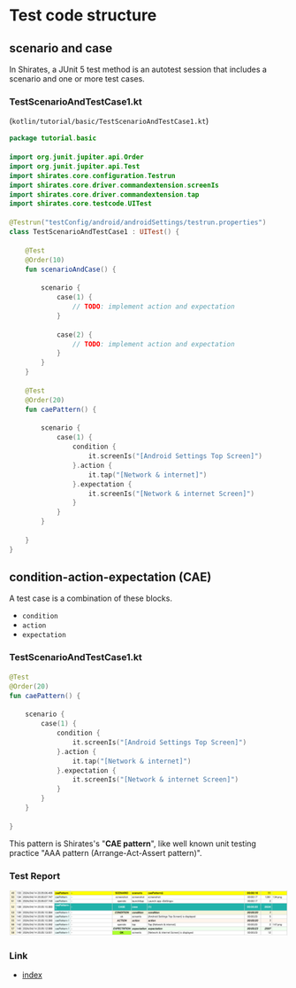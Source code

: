 # Test code structure

## scenario and case

In Shirates, a JUnit 5 test method is an autotest session that includes a scenario and one or more test cases.

### TestScenarioAndTestCase1.kt

(`kotlin/tutorial/basic/TestScenarioAndTestCase1.kt`)

```kotlin
package tutorial.basic

import org.junit.jupiter.api.Order
import org.junit.jupiter.api.Test
import shirates.core.configuration.Testrun
import shirates.core.driver.commandextension.screenIs
import shirates.core.driver.commandextension.tap
import shirates.core.testcode.UITest

@Testrun("testConfig/android/androidSettings/testrun.properties")
class TestScenarioAndTestCase1 : UITest() {

    @Test
    @Order(10)
    fun scenarioAndCase() {

        scenario {
            case(1) {
                // TODO: implement action and expectation
            }

            case(2) {
                // TODO: implement action and expectation
            }
        }
    }

    @Test
    @Order(20)
    fun caePattern() {

        scenario {
            case(1) {
                condition {
                    it.screenIs("[Android Settings Top Screen]")
                }.action {
                    it.tap("[Network & internet]")
                }.expectation {
                    it.screenIs("[Network & internet Screen]")
                }
            }
        }

    }
}
```

## condition-action-expectation (CAE)

A test case is a combination of these blocks.

- `condition`
- `action`
- `expectation`

### TestScenarioAndTestCase1.kt

```kotlin
@Test
@Order(20)
fun caePattern() {

    scenario {
        case(1) {
            condition {
                it.screenIs("[Android Settings Top Screen]")
            }.action {
                it.tap("[Network & internet]")
            }.expectation {
                it.screenIs("[Network & internet Screen]")
            }
        }
    }

}
```

This pattern is Shirates's "**CAE pattern**", like well known unit testing practice "AAA pattern (Arrange-Act-Assert
pattern)".

### Test Report

![cae1](../_images/cae1.png)

### Link

- [index](../../index.md)
